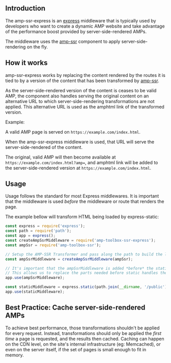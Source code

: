 <!---
Copyright 2018 The AMP HTML Authors. All Rights Reserved.

Licensed under the Apache License, Version 2.0 (the "License");
you may not use this file except in compliance with the License.
You may obtain a copy of the License at

      http://www.apache.org/licenses/LICENSE-2.0

Unless required by applicable law or agreed to in writing, software
distributed under the License is distributed on an "AS-IS" BASIS,
WITHOUT WARRANTIES OR CONDITIONS OF ANY KIND, either express or implied.
See the License for the specific language governing permissions and
limitations under the License.
-->

## Introduction

The amp-ssr-express is an [express](http://expressjs.com/) middleware that is typically used by
developers who want to create a dynamic AMP website and take advantage of the performance boost
provided by server-side-rendered AMPs.

The middleware uses the [amp-ssr](../ssr) component to apply server-side-rendering on the fly.

## How it works

amp-ssr-express works by replacing the content rendered by the routes it is tied to by a version
of the content that has been transformed by [amp-ssr](../ssr).

As the server-side-rendered version of the content is ceases to be valid AMP, the component also
handles serving the original content on an alternative URL to which server-side-rendering
transformations are not applied. This alternative URL is used as the amphtml link of the
transformed version.

Example:

A valid AMP page is served on `https://example.com/index.html`.

When the amp-ssr-express middleware is used, that URL will serve the server-side-rendered of the
content.

The original, valid AMP will then become available at `https://example.com/index.html?amp=`, and
amphtml link will be added to the server-side-rendered version at `https://example.com/index.html`.

## Usage

Usage follows the standard for most Express middlewares. It is important that the middleware is
used *before* the middleware or route that renders the page.

The example bellow will transform HTML being loaded by express-static:

```javascript
const express = require('express');
const path = require('path');
const app = express();
const createAmpSsrMiddleware = require('amp-toolbox-ssr-express');
const ampSsr = require('amp-toolbox-ssr');

// Setup the AMP-SSR Transformer and pass along the path to build the link tag.
const ampSsrMiddleware = createAmpSsrMiddleware(ampSsr);

// It's important that the ampSsrMiddleware is added *before* the static middleware.
// This allows us to replace the parts needed before static handles the request.
app.use(ampSsrMiddleware);

const staticMiddleware = express.static(path.join(__dirname, '/public'));
app.use(staticMiddleware);
```

## Best Practice: Cache server-side-rendered AMPs

To achieve best performance, those transformations shouldn't be applied for
every request. Instead, transformations should only be applied the *first time*
a page is requested, and the results then cached. Caching can happen on the CDN
level, on the site's internal infrastructure (eg: Memcached), or even on the
server itself, if the set of pages is small enough to fit in memory.
